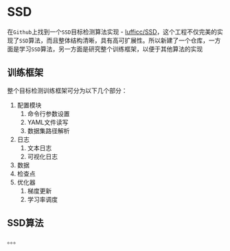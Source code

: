 # SSD

在`Github`上找到一个`SSD`目标检测算法实现 - [lufficc/SSD](https://github.com/lufficc/SSD)，这个工程不仅完美的实现了`SSD`算法，而且整体结构清晰，具有高可扩展性。所以新建了一个仓库，一方面是学习`SSD`算法，另一方面是研究整个训练框架，以便于其他算法的实现

## 训练框架

整个目标检测训练框架可分为以下几个部分：

1. 配置模块
      1. 命令行参数设置
      2. YAML文件读写
      3. 数据集路径解析
2. 日志
      1. 文本日志
      2. 可视化日志
3. 数据
4. 检查点
5. 优化器
      1. 梯度更新
      2. 学习率调度

## SSD算法

。。。
